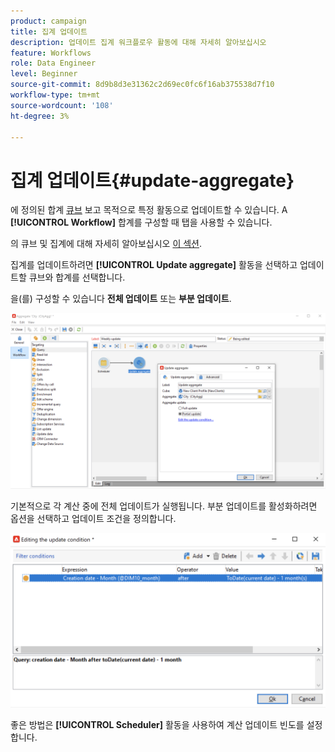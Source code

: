 ```yaml
---
product: campaign
title: 집계 업데이트
description: 업데이트 집계 워크플로우 활동에 대해 자세히 알아보십시오
feature: Workflows
role: Data Engineer
level: Beginner
source-git-commit: 8d9b8d3e31362c2d69ec0fc6f16ab375538d7f10
workflow-type: tm+mt
source-wordcount: '108'
ht-degree: 3%

---
```


# 집계 업데이트{#update-aggregate}

에 정의된 합계 [큐브](../../v8/reporting/gs-cubes.md) 보고 목적으로 특정 활동으로 업데이트할 수 있습니다. A **[!UICONTROL Workflow]** 합계를 구성할 때 탭을 사용할 수 있습니다.

의 큐브 및 집계에 대해 자세히 알아보십시오 [이 섹션](../../v8/reporting/customize-cubes.md#calculate-and-use-aggregates).

집계를 업데이트하려면 **[!UICONTROL Update aggregate]** 활동을 선택하고 업데이트할 큐브와 합계를 선택합니다.

을(를) 구성할 수 있습니다 **전체 업데이트** 또는 **부분 업데이트**.

![](assets/update-aggregate-details.png)

기본적으로 각 계산 중에 전체 업데이트가 실행됩니다. 부분 업데이트를 활성화하려면 옵션을 선택하고 업데이트 조건을 정의합니다.

![](assets/update-aggregate-partial.png)

좋은 방법은 **[!UICONTROL Scheduler]** 활동을 사용하여 계산 업데이트 빈도를 설정합니다.
